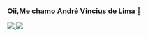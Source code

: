### Oii,Me chamo André Vincius de Lima 👋

<div>
<a href="https://github.com/AndreViniciusdeLima"/>
<img src="https://github-readme-stats.vercel.app/api?username=andreviniciusdelima&theme=dark&show_icons=true"/>
<img src="https://github-readme-stats.vercel.app/api/top-langs/?username=andreviniciusdelima&layout=compact"/>
</div>
